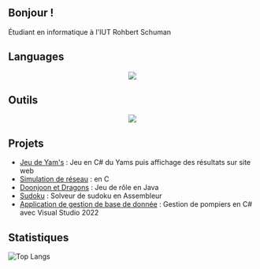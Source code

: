 ## Bonjour ! 
Étudiant en informatique à l'IUT Rohbert Schuman 


## Languages
<p align="center">
  <a href="https://skillicons.dev">
    <img src="https://skillicons.dev/icons?i=php,html,css,cs,c,java,javascript,sqlite" />
  </a>
</p>

## Outils
<p align="center">
  <a href="https://skillicons.dev">
   <img src="https://skillicons.dev/icons?i=github,gitlab,vscodium,vscode,visualstudio,godot,postman,idea,clion,vim,linux,windows" />
  </a>
</p>

## Projets
- [Jeu de Yam's](https://github.com/noahdumangin/Yams) : Jeu en C# du Yams puis affichage des résultats sur site web
- [Simulation de réseau](https://github.com/tonprofil/Simulation_de_reseau_en_C) : en C
- [Doonjoon et Dragons](https://github.com/noahdumangin/DOOjons-Et-Dragons)  : Jeu de rôle en Java
- [Sudoku](https://github.com/noahdumangin/Sudoku)  : Solveur de sudoku en Assembleur
- [Application de gestion de base de donnée](https://github.com/noahdumangin/Appli_gestion_pompiers)  : Gestion de pompiers en C# avec Visual Studio 2022

## Statistiques
![Top Langs](https://github-readme-stats.vercel.app/api/top-langs/?username=noahdumangin&layout=compact&theme=tokyonight)
